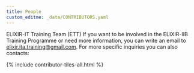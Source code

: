 ```yaml
---
title: People
custom_editme: _data/CONTRIBUTORS.yaml
---
```

ELIXIR-IT Training Team (ETT)
If you want to be involved in the ELIXIR-IIB Training Programme or need more information,
you can write an email to elixir.ita.training@gmail.com. For more specific inquiries you can also contacts:

{% include contributor-tiles-all.html %}
